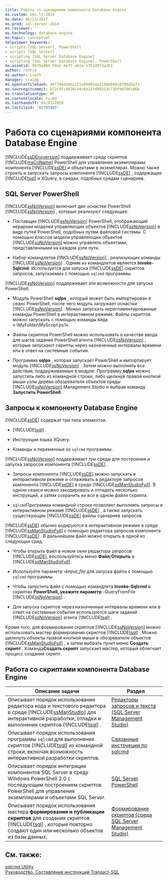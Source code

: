 ```yaml
---
title: Работа со сценариями компонента Database Engine
ms.custom: seo-lt-2019
ms.date: 06/13/2017
ms.prod: sql-server-2014
ms.reviewer: ''
ms.technology: database-engine
ms.topic: conceptual
helpviewer_keywords:
- scripts [SQL Server], PowerShell
- scripts [SQL Server]
- scripting [SQL Server Database Engine]
- scripting [SQL Server Database Engine], PowerShell
ms.assetid: 9978a884-59a2-4e7f-a82a-335149f3a261
author: rothja
ms.author: jroth
manager: craigg
ms.openlocfilehash: 48f749da0acc21e990954a1198d868c0786d2a72
ms.sourcegitcommit: b72c9fc9436c44c6a21fd96223c73bf94706c06b
ms.translationtype: MT
ms.contentlocale: ru-RU
ms.lasthandoff: 05/01/2020
ms.locfileid: "82703985"
---
```

# <a name="database-engine-scripting"></a>Работа со сценариями компонента Database Engine
  [!INCLUDE[ssDEnoversion](../../includes/ssdenoversion-md.md)] поддерживает среду скриптов [!INCLUDE[msCoName](../../includes/msconame-md.md)] PowerShell для управления экземплярами компонента [!INCLUDE[ssDE](../../includes/ssde-md.md)] и объектами в экземплярах. Можно также строить и запускать запросы компонента [!INCLUDE[ssDE](../../includes/ssde-md.md)] , содержащие [!INCLUDE[tsql](../../includes/tsql-md.md)] и XQuery, в средах, подобных средам сценариев.  
  
## <a name="sql-server-powershell"></a>SQL Server PowerShell  
 [!INCLUDE[ssNoVersion](../../includes/ssnoversion-md.md)] включает две оснастки PowerShell [!INCLUDE[ssNoVersion](../../includes/ssnoversion-md.md)] , которые реализуют следующее:  
  
-   Поставщик [!INCLUDE[ssNoVersion](../../includes/ssnoversion-md.md)] PowerShell, отображающий иерархии моделей управляющих объектов [!INCLUDE[ssNoVersion](../../includes/ssnoversion-md.md)] в виде путей PowerShell, подобных путям файловой системы. С помощью классов модели управляющих объектов [!INCLUDE[ssNoVersion](../../includes/ssnoversion-md.md)] можно управлять объектами, представленными на каждом узле пути.  
  
-   Набор командлетов [!INCLUDE[ssNoVersion](../../includes/ssnoversion-md.md)] , реализующих команды [!INCLUDE[ssNoVersion](../../includes/ssnoversion-md.md)] . Одним из командлетов является **Invoke-Sqlcmd**. Используется для запуска [!INCLUDE[ssDE](../../includes/ssde-md.md)] скриптов запросов, запускаемых с помощью `sqlcmd` программы.  
  
 [!INCLUDE[ssNoVersion](../../includes/ssnoversion-md.md)] поддерживает эти возможности для запуска PowerShell.  
  
-   Модуль PowerShell **sqlps** , который может быть импортирован в сеанс PowerShell, после чего модуль загружает оснастки [!INCLUDE[ssNoVersion](../../includes/ssnoversion-md.md)] . Можно запускать нерегламентированные команды PowerShell в интерактивном режиме. Файлы скриптов можно запускать с помощью команды вида «.\MyFolder\MyScript.ps1».  
  
-   Файлы скриптов PowerShell можно использовать в качестве ввода для шагов заданий PowerShell агента [!INCLUDE[ssNoVersion](../../includes/ssnoversion-md.md)] , которые запускают скрипты через назначенные интервалы времени или в ответ на системные события.  
  
-   Программа **sqlps** , которая запускает PowerShell и импортирует модуль [!INCLUDE[ssNoVersion](../../includes/ssnoversion-md.md)] . Затем можно выполнять все действия, поддерживаемые в модуле. Программу **sqlps** можно запустить либо из командной строки, либо щелкнув правой кнопкой мыши узлы дерева обозревателя объектов среды [!INCLUDE[ssNoVersion](../../includes/ssnoversion-md.md)] Management Studio и выбрав команду **Запустить PowerShell**.  
  
## <a name="database-engine-queries"></a>Запросы к компоненту Database Engine  
 [!INCLUDE[ssDE](../../includes/ssde-md.md)] содержат три типа элементов.  
  
-   [!INCLUDE[tsql](../../includes/tsql-md.md)] .  
  
-   Инструкции языка XQuery.  
  
-   Команды и переменные из `sqlcmd` программы.  
  
 [!INCLUDE[ssNoVersion](../../includes/ssnoversion-md.md)] поддерживает три среды для построения и запуска запросов компонента [!INCLUDE[ssDE](../../includes/ssde-md.md)] .  
  
-   Запросы компонента [!INCLUDE[ssDE](../../includes/ssde-md.md)] можно запускать в интерактивном режиме и отлаживать в редакторе запросов компонента [!INCLUDE[ssDE](../../includes/ssde-md.md)] в среде [!INCLUDE[ssManStudioFull](../../includes/ssmanstudiofull-md.md)]. В одном сеансе можно закодировать и отладить несколько инструкций, а затем сохранить их все в одном файле скрипта.  
  
-   `sqlcmd`Программа командной строки позволяет выполнять запросы в интерактивном режиме [!INCLUDE[ssDE](../../includes/ssde-md.md)] , а также запускать существующие [!INCLUDE[ssDE](../../includes/ssde-md.md)] файлы сценариев запросов.  
  
 [!INCLUDE[ssDE](../../includes/ssde-md.md)] обычно кодируются в интерактивном режиме в среде [!INCLUDE[ssManStudioFull](../../includes/ssmanstudiofull-md.md)] с помощью редактора запросов компонента [!INCLUDE[ssDE](../../includes/ssde-md.md)] . В дальнейшем файл можно открыть в одной из следующих сред.  
  
-   Чтобы открыть файл в новом окне редактора запросов [!INCLUDE[ssDE](../../includes/ssde-md.md)], воспользуйтесь меню **Файл**/**Открыть** в [!INCLUDE[ssManStudioFull](../../includes/ssmanstudiofull-md.md)].  
  
-   Используйте параметр **-i**_input_file_ для запуска файла с помощью `sqlcmd` программы.  
  
-   Чтобы запустить файл с помощью командлета **Invoke-Sqlcmd** в скриптах **PowerShell, укажите параметр** -QueryFromFile [!INCLUDE[ssNoVersion](../../includes/ssnoversion-md.md)] .  
  
-   Для запуска скриптов через назначенные интервалы времени или в ответ на системные события используются шаги заданий [!INCLUDE[ssNoVersion](../../includes/ssnoversion-md.md)] агента [!INCLUDE[tsql](../../includes/tsql-md.md)] .  
  
 Кроме того, для формирования скриптов [!INCLUDE[ssNoVersion](../../includes/ssnoversion-md.md)] можно использовать мастер формирования скриптов [!INCLUDE[tsql](../../includes/tsql-md.md)] . Можно щелкнуть объекты правой кнопкой мыши в обозревателе объектов [!INCLUDE[ssManStudioFull](../../includes/ssmanstudiofull-md.md)] , а затем выбрать пункт меню **Создать скрипт** . Команда**Создать скрипт** запускает мастер, который облегчает процесс создания скрипт.  
  
## <a name="database-engine-scripting-tasks"></a>Работа со скриптами компонента Database Engine  
  
|Описание задачи|Раздел|  
|----------------------|-----------|  
|Описывает порядок использования редактора кода и текстового редактора в среде [!INCLUDE[ssManStudio](../../includes/ssmanstudio-md.md)] для интерактивной разработки, отладки и выполнения скриптов [!INCLUDE[tsql](../../includes/tsql-md.md)] .|[Редакторы запросов и текста (SQL Server Management Studio)](../scripting/query-and-text-editors-sql-server-management-studio.md)|  
|Описывает порядок использования программы `sqlcmd` для выполнения скриптов [!INCLUDE[tsql](../../includes/tsql-md.md)] из командной строки, включая возможность интерактивной разработки скриптов.|[Связанные инструкции по sqlcmd](../../database-engine/sqlcmd-how-to-topics.md)|  
|Описывает порядок интеграции компонентов SQL Server в среду Windows PowerShell 2.0 с последующим построением скриптов PowerShell для управления экземплярами и объектами SQL Server.|[SQL Server PowerShell](../../powershell/sql-server-powershell.md)|  
|Описывает порядок использования мастера **формирования и публикации скриптов** для создания скриптов [!INCLUDE[tsql](../../includes/tsql-md.md)] , которые повторно создают один или несколько объектов из базы данных.|[Формирование скриптов (среда SQL Server Management Studio)](generate-scripts-sql-server-management-studio.md)|  
  
## <a name="see-also"></a>См. также:  
 [sqlcmd Utility](../../tools/sqlcmd-utility.md)   
 [Руководство. Составление инструкций Transact-SQL](../../t-sql/tutorial-writing-transact-sql-statements.md)  
  
  
